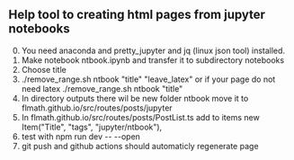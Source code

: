 ## Help tool to creating html pages from jupyter notebooks
0. You need anaconda and pretty_jupyter and jq (linux json tool) installed.
1. Make notebook ntbook.ipynb and transfer it to subdirectory notebooks
2. Choose title
3. ./remove_range.sh ntbook "title" "leave_latex"
or if your page do not need latex
   ./remove_range.sh ntbook "title"
4. In directory outputs there wil be new folder ntbook move it to flmath.github.io/src/routes/posts/jupyter
5. In flmath.github.io/src/routes/posts/PostList.ts add to items
  new Item("Title", "tags", "jupyter/ntbook"),
6. test with npm run dev -- --open 
7. git push and github actions should automaticly regenerate page